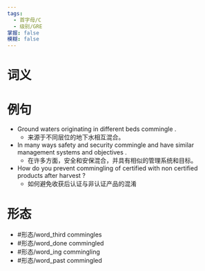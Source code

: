 ```yaml
---
tags:
  - 首字母/C
  - 级别/GRE
掌握: false
模糊: false
---
```

# 词义
# 例句
- Ground waters originating in different beds commingle .
	- 来源于不同层位的地下水相互混合。
- In many ways safety and security commingle and have similar management systems and objectives .
	- 在许多方面，安全和安保混合，并具有相似的管理系统和目标。
- How do you prevent commingling of certified with non certified products after harvest ?
	- 如何避免收获后认证与非认证产品的混淆
# 形态
- #形态/word_third commingles
- #形态/word_done commingled
- #形态/word_ing commingling
- #形态/word_past commingled
